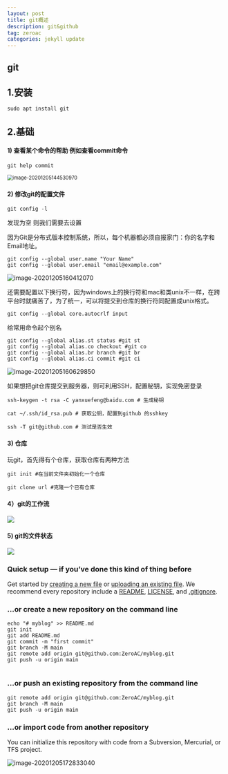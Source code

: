 ```yaml
---
layout: post
title: git概述
description: git&github
tag: zeroac
categories: jekyll update
---
```

## git

## 1.安装

```shell
sudo apt install git
```

## 2.基础

#### 1) 查看某个命令的帮助 例如查看commit命令

```shell
git help commit
```

<img src="/home/zeroac/.config/Typora/typora-user-images/image-20201205144530970.png" alt="image-20201205144530970" style="zoom: 80%;" />

#### 2) 修改git的配置文件

```shell
git config -l
```

发现为空 则我们需要去设置

因为Git是分布式版本控制系统，所以，每个机器都必须自报家门：你的名字和Email地址。

```shell
git config --global user.name "Your Name"
git config --global user.email "email@example.com"
```

![image-20201205160412070](/home/zeroac/.config/Typora/typora-user-images/image-20201205160412070.png)

还需要配置以下换行符，因为windows上的换行符和mac和类unix不一样，在跨平台时就痛苦了，为了统一，可以将提交到仓库的换行符同配置成unix格式。

```shell
git config --global core.autocrlf input
```

给常用命令起个别名

```shell
git config --global alias.st status #git st
git config --global alias.co checkout #git co
git config --global alias.br branch #git br
git config --global alias.ci commit #git ci
```

![image-20201205160629850](/home/zeroac/.config/Typora/typora-user-images/image-20201205160629850.png)

如果想把git仓库提交到服务器，则可利用SSH，配置秘钥，实现免密登录

```
ssh-keygen -t rsa -C yanxuefeng@baidu.com # 生成秘钥

cat ~/.ssh/id_rsa.pub # 获取公钥，配置到github 的sshkey

ssh -T git@github.com # 测试是否生效
```

#### 3) 仓库

玩git，首先得有个仓库，获取仓库有两种方法

```shell
git init #在当前文件夹初始化一个仓库
```

```shell
git clone url #克隆一个已有仓库
```

#### 4）git的工作流

![](https://yanhaijing.com/blog/486.png)

#### 5) git的文件状态

![](https://yanhaijing.com/blog/487.png)

### **Quick setup** — if you’ve done this kind of thing before



Get started by [creating a new file](https://github.com/ZeroAC/myblog/new/main) or [uploading an existing file](https://github.com/ZeroAC/myblog/upload). We recommend every repository include a [README](https://github.com/ZeroAC/myblog/new/main?readme=1), [LICENSE](https://github.com/ZeroAC/myblog/new/main?filename=LICENSE.md), and [.gitignore](https://github.com/ZeroAC/myblog/new/main?filename=.gitignore).

### …or create a new repository on the command line



```
echo "# myblog" >> README.md
git init
git add README.md
git commit -m "first commit"
git branch -M main
git remote add origin git@github.com:ZeroAC/myblog.git
git push -u origin main
                
```

### …or push an existing repository from the command line



```
git remote add origin git@github.com:ZeroAC/myblog.git
git branch -M main
git push -u origin main
```

### …or import code from another repository

You can initialize this repository with code from a Subversion, Mercurial, or TFS project.

![image-20201205172833040](/home/zeroac/.config/Typora/typora-user-images/image-20201205172833040.png)



